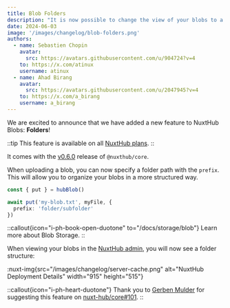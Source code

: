 ```yaml
---
title: Blob Folders
description: "It is now possible to change the view of your blobs to a folder structure."
date: 2024-06-03
image: '/images/changelog/blob-folders.png'
authors:
  - name: Sebastien Chopin
    avatar: 
      src: https://avatars.githubusercontent.com/u/904724?v=4
    to: https://x.com/atinux
    username: atinux
  - name: Ahad Birang
    avatar: 
      src: https://avatars.githubusercontent.com/u/2047945?v=4
    to: https://x.com/a_birang
    username: a_birang
---
```


We are excited to announce that we have added a new feature to NuxtHub Blobs: **Folders**!

::tip
This feature is available on all [NuxtHub plans](/pricing).
::

It comes with the [v0.6.0](https://github.com/nuxt-hub/core/releases/tag/v0.6.0) release of `@nuxthub/core`.

When uploading a blob, you can now specify a folder path with the `prefix`. This will allow you to organize your blobs in a more structured way.

```ts
const { put } = hubBlob()

await put('my-blob.txt', myFile, {
  prefix: 'folder/subfolder'
})
```

::callout{icon="i-ph-book-open-duotone" to="/docs/storage/blob"}
Learn more about Blob Storage.
::

When viewing your blobs in the [NuxtHub admin](https://admin.hub.nuxt.com), you will now see a folder structure:

:nuxt-img{src="/images/changelog/server-cache.png" alt="NuxtHub Deployment Details" width="915" height="515"}

::callout{icon="i-ph-heart-duotone"}
Thank you to [Gerben Mulder](https://github.com/Gerbuuun) for suggesting this feature on [nuxt-hub/core#101](https://github.com/nuxt-hub/core/issues/101).
::
